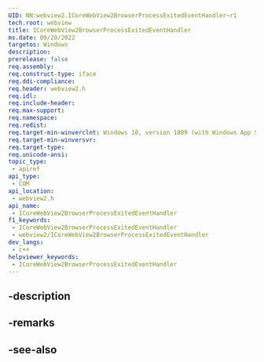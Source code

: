 ```yaml
---
UID: NN:webview2.ICoreWebView2BrowserProcessExitedEventHandler~r1
tech.root: webview
title: ICoreWebView2BrowserProcessExitedEventHandler
ms.date: 09/20/2022
targetos: Windows
description: 
prerelease: false
req.assembly: 
req.construct-type: iface
req.ddi-compliance: 
req.header: webview2.h
req.idl: 
req.include-header: 
req.max-support: 
req.namespace: 
req.redist: 
req.target-min-winverclnt: Windows 10, version 1809 (with Windows App SDK 1.1 or later)
req.target-min-winversvr: 
req.target-type: 
req.unicode-ansi: 
topic_type:
 - apiref
api_type:
 - COM
api_location:
 - webview2.h
api_name:
 - ICoreWebView2BrowserProcessExitedEventHandler
f1_keywords:
 - ICoreWebView2BrowserProcessExitedEventHandler
 - webview2/ICoreWebView2BrowserProcessExitedEventHandler
dev_langs:
 - c++
helpviewer_keywords:
 - ICoreWebView2BrowserProcessExitedEventHandler
---
```


## -description

## -remarks

## -see-also

